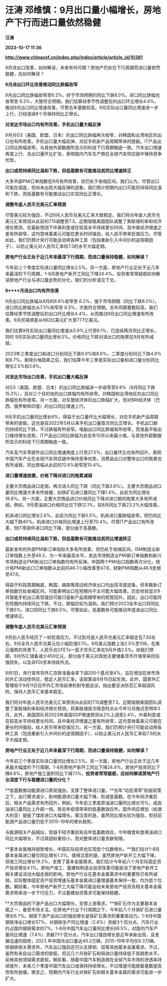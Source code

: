 # 汪涛 邓维慎：9月出口量小幅增长，房地产下行而进口量依然稳健
**汪涛**

**2023-10-17 11:36**

**http://www.chinacef.cn/index.php/index/article/article_id/10381**

9月进出口改善，如何解读，未来有何可期？房地产仍处在下行周期而进口量依然稳健，应如何解读？

**9月进出口环比改善推动同比跌幅收窄**

9月出口同比跌幅收窄至6.2%，好于市场预期的同比下跌8.0%。进口同比跌幅也收窄至 6.3%，大致符合预期。我们估算经季节性调整后的出口环比增长4.4%，推动9月出口同比增速改善，尽管去年基数较高。9月实际出口量同比增速进一步上行，已经连续8个月保持同比正增长。

**对发达市场出口均有所改善，手机出口量大幅反弹**

9月对G3（美国、欧盟、日本）的出口同比跌幅再次收窄，对韩国和台湾地区的出口也有所改善。手机出口量大幅反弹，对应手机新产品周期带来的提振。IT产品出口同比跌幅收窄，与其他外部数据所显示的科技下行周期触底一致。汽车出口增速再度上行、且出口量环比扩张，表明国内汽车生产商在全球汽车供应链中保持竞争优势。

**出口或将持续同比温和下跌，但低基数有可能推动其同比增速转正**

大多外部PMI订单指数在9月有所改善，但仍处于收缩区间。我们认为，尽管出口可能在探底，但尚未出现大幅反弹的迹象。我们预计短期内出口可能将持续同比温和下跌，而低基数有可能推动出口实现同比正增长。

**调整年底人民币兑美元汇率预测**

尽管美元较为强劲，不过9月人民币兑美元汇率大致稳定。我们将对年底人民币兑美元汇率预测从此前的7.15调整至7.3。近期瑞银美国团队调整了美联储利率和经济增长预测，在最新预测下中美利差或在较高水平持续更长时间，且中美经济增速之差有所收窄，这均意味着美元可能在更长时间强劲，给人民币带来贬值压力。尽管如此，我们仍预计央行可能会动用各种工具（包括重新引入中间价的逆周期因子），以防止美元对人民币汇率较7.3的水平大幅走弱。

**房地产行业正处于近几年来最深下行周期，而进口量保持稳健，如何解读？**

今年前三个季度实际进口量同比增长2.5%。另一方面，房地产行业正处于近几年来最深的下行周期，1-8月房地产新开工同比下降24.4%。投资者常常疑惑如何解读房地产行业与进口量走势的分化，我们的分析请见下文。

**9****月进出口均有所改善**

9月出口同比跌幅从8月的8.8%收窄至 6.2%，强于市场预期（同比下跌8.0%）。进口同比跌幅也从7.3%收窄至 6.3%，大致符合预期。去年同期基数较高。我们估算经季节性调整后的出口环比增长4.4%，从而推动9月出口同比增速有所改善。9月贸易顺差从682亿美元扩大至777亿美元。

我们估算9月实际出口量同比增速从5.9%上行至6.1%，已连续两月同比正增长，同时 9月实际进口量同比增长3%。价格同比下跌对进出口的拖累在9月有所减弱。

2023年三季度出口和进口分别同比下跌9.9%和8.6%，二季度分别同比下跌4.8%和6.7%。剔除价格因素之后，我们估算今年三季度实际出口量和进口量分别同比增长2.5%和3.6%。

**对发达市场出口改善，手机出口量大幅反弹**

对G3（美国、欧盟、日本）的出口同比跌幅进一步收窄至9.9%（8月同比下跌15.3%），且对三个目的地的出口跌幅均有所收窄。对韩国和台湾地区的出口同比跌幅也有所收窄。另一方面，对东盟经济体的出口跌幅扩大，但对BRI经济体（巴西、俄罗斯和印度）的出口同比增速上行。

9月手机出口量同比增长6%，得益于出口量环比大幅增长，对应手机新产品周期带来的提振。这也是自2022年5月以来手机出口量首次同比正增长。手机出口额仍持续同比下跌，不过跌幅有所收窄。电脑出口同比跌幅有所收窄，而液晶平板出口维持增长态势。IT产品出口同比跌幅为自去年10月以来最小值，与其他外部数据所显示的科技下行周期触底一致。

汽车及汽车零部件出口同比增速再度上行至27.5%，出口量环比也有所回升，表明中国汽车产业在全球汽车供应链中保持竞争优势。消费品出口对整体出口的拖累也有所减弱，同比跌幅从此前的12.6%收窄至10.4%。

**进口量增速放缓，价格下降对进口的拖累减弱**

主要大宗商品进口走弱，再次进入同比下跌（同比下跌3.8%）。主要大宗商品进口量同比增速大多有所放缓，如铁矿石进口量同比下降1.4%，此前为同比增长18.8%。另一方面，主要大宗商品进口价格同比下降对进口额的拖累大多有所减弱。例如，9月原油进口价格同比仅下跌12.1%，较8月同比下跌23.2%大幅改善。

机床进口同比增长2.6%，此前为同比下跌5.5%。机床进口量跌幅收窄，但仍同比大幅下跌40%。机床进口价格同比增速上行至70.4%。尽管IT产品出口有所改善，但IT零部件进口同比下降，部分由于高基数。

**出口或将持续同比温和下跌，但低基数有可能推动其同比增速转正**

最新发布的外部PMI新订单指标大多有所改善，但仍处于收缩区间。ISM制造业新订单指数上升至49.2，为一年来最高水平。发达市场制造业PMI新订单指数和新兴市场制造业PMI新出口订单指数均有所反弹。中国两个PMI出口指数再次分化，统计局PMI新出口订单指数从此前的46.7小幅改善至47.8，财新PMI指数从48.9走弱至47.6。

得益于科技周期触底，韩国、越南等周边经济体出口均出现寻底迹象。但多数新订单指数仍处收缩区间，可能表明出口在短期内不太可能大幅改善。历史经验显示9月智能手机出口表现强劲可能只是新产品周期带来的短暂回升。因此，出口可能将在短期内持续同比下跌。不过，跌幅应较为温和。我们预计2023全年出口将同比下跌5%，进口将同比下跌6.5%。尽管如此，低基数有可能推动年底进出口同比增速转正。

**调整年底人民币兑美元汇率预测**

9月初人民币经历了一轮贬值压力，不过到月底人民币兑美元汇率稳定在7.30左右，9月全月人民币兑美元仅小幅贬值0.1%。9月美元指数上涨2.5%至106。在美元强势的背景下，人民币兑CFETs一篮子货币汇率在9月升值2.5%。如我们预期，9月外汇储备减少450亿元，部分由于美元对其他主要储备货币升值带来的估值损失，以及非FDI资本持续外流。

9月1日，央行宣布将外汇存款准备金率下调200个基点至4%，旨在增加在岸市场的外汇流动性供应，稳定人民币汇率。该政策自9月15日起生效。此外，国家外汇管理局于9月11日召开外汇市场自律机制专题会议，指出要坚决防范汇率超调风险，保持人民币汇率基本稳定。

我们将对年底人民币兑美元汇率预测从此前的7.15调整至7.3。近期瑞银美国团队调整了美联储利率和经济增长预测，将美联储首次降息时点从今年12月推迟至明年3月。此外，美国团队将2023年美国GDP增速预测从2%上调至2.4%，中美利差或在较高水平持续更长时间，且中美经济增速之差有所收窄，这均意味着美元可能在更长时间强劲，给人民币带来贬值压力。另一方面，我们仍预计央行可能会动用各种工具（包括重新引入中间价的逆周期因子），以防止美元对人民币汇率较7.3的水平大幅走弱。

**房地产行业正处于近几年来最深下行周期，而进口量保持稳健，如何解读？**

今年前三个季度实际进口量同比增长2.5%。另一方面，房地产行业正处于近几年来最大幅度的下行周期，1-8月房地产新开工同比下降24.4%，房地产投资同比下降8.8%，房地产施工面积同比下降7.1%。**投资者常常疑惑，应如何解读房地产行业深度下行与稳健进口量的分化？**

**低基数推动能源进口表现强劲，支撑了整体进口量。**去年“动态清零”防疫政策之下，出行需求减少，影响能源进口量大幅下降，形成低基数。在今年经济重启后，相关产品需求有所回升。例如，今年前三季度原油进口量同比增长15%。成品油进口量同比上升超一倍。除去年疫情带来的低基数效应外，国外供应增加（如澳大利亚）提振了煤炭进口大幅增长。需注意的是，虽然同比增长较为强劲，但目前能源产品进口量仍低于2015-19年的增长趋势。

与能源相关产品相似，受益于经济重启和去年低基数效应，今年粮食和食用油进口同比大幅增长，不过其因权重较小，而对整体进口量贡献有限。

**基本金属维持弱势增长，中国实际投资也实现低个位数增长。**我们估计1-8月基本金属进口量仅同比增长1.3%。值得注意的是，虽然房地产新开工大幅下降，但竣工同比增长19.2%，支撑了基本金属需求。我们估计今年前八个月实际固定资产投资增长4.1%，房地产竣工、基建和制造业投资改善可能抵消了房地产新开工相关建设活动大幅走弱的影响。房地产行业在基本金属需求中的重要性已有所减弱。实际整体固定资产投资增速与基本金属进口量增速基本保持一致，均为低个位数。朝前看，今年房地产新开工大幅下降可能会给未来房地产投资及相关基本金属需求带来进一步下行压力，不过基建投资需求可能保持稳健。

**大宗商品的下游产品出口大幅增长，支撑上游需求。**铁矿石作为主要基本金属之一，备受市场关注。在房地产行业下行周期之下，今年前八个月铁矿石进口量增长6.7%。钢铁下游产品出口的强劲增长是铁矿石需求的重要驱动力。1-8月中国钢铁净出口增长57%，对钢铁生产同比增速（2.6%）贡献3个百分点。汽车行业约占国内钢铁需求的7%。1-8月中国汽车出口量同比增长68.5%，对国内汽车产量同比增速（7.4%）贡献7.1个百分点。汽车出口强劲增长是近年来新出现、且发展迅速的趋势，2023 年中国月出口量达40.2万辆，2015-19年平均仅8.3万辆。除钢铁相关需求外，汽车出口强劲还可以支撑铜、铝等其他基本金属需求。不过，虽然有来自出口需求的提振，但近几个月铁矿石和铜进口量持续低于其趋势水平，反映其他领域需求疲软。朝前看，随着中国汽车制造商在全球汽车市场的渗透率持续提升，未来几个季度中国汽车出口或保持持续增长，不过增速可能随着基数提高而有所放缓。换言之，短期内汽车行业对铁矿石和相关基本金属的需求可能进一步扩大。